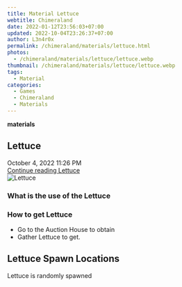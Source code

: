 ```yaml
---
title: Material Lettuce
webtitle: Chimeraland
date: 2022-01-12T23:56:03+07:00
updated: 2022-10-04T23:26:37+07:00
author: L3n4r0x
permalink: /chimeraland/materials/lettuce.html
photos:
  - /chimeraland/materials/lettuce/lettuce.webp
thumbnail: /chimeraland/materials/lettuce/lettuce.webp
tags:
  - Material
categories:
  - Games
  - Chimeraland
  - Materials
---
```


<section id="bootstrap-wrapper">
  <link
    rel="stylesheet"
    href="https://cdn.statically.io/gh/dimaslanjaka/Web-Manajemen/40ac3225/css/bootstrap-4.5-wrapper.css"
  />
  <div
    class="row g-0 border rounded overflow-hidden flex-md-row mb-4 shadow-sm position-relative"
  >
    <div class="col p-4 d-flex flex-column position-static">
      <strong class="d-inline-block mb-2 text-success">materials</strong>
      <h2 class="mb-0">Lettuce</h2>
      <div class="mb-1 text-muted">October 4, 2022 11:26 PM</div>
      <a
        href="/chimeraland/materials/lettuce.html"
        class="stretched-link d-none"
        >Continue reading Lettuce</a
      >
    </div>
    <div class="col-auto d-none d-lg-block">
      <img src="/chimeraland/materials/lettuce/lettuce.webp" alt="Lettuce" />
    </div>
  </div>
  <div class="row">
    <div class="col-lg-6 col-12 mb-2">
      <div class="card">
        <div class="card-body">
          <h3 class="card-title">What is the use of the Lettuce</h3>
          <div class="card-text"><ul></ul></div>
        </div>
      </div>
    </div>
    <div class="col-lg-6 col-12 mb-2">
      <div class="card">
        <div class="card-body">
          <h3 class="card-title">How to get Lettuce</h3>
          <div class="card-text">
            <ul>
              <li>Go to the Auction House to obtain</li>
              <li>Gather Lettuce to get.</li>
            </ul>
          </div>
        </div>
      </div>
    </div>
    <div class="col-12 mb-2">
      <h2>Lettuce Spawn Locations</h2>
      <p>Lettuce is randomly spawned</p>
    </div>
  </div>
</section>